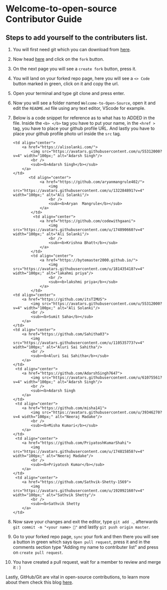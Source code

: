 # Welcome-to-open-source Contributor Guide

## Steps to add yourself to the contributers list.

1) You will first need git which you can download from [here](https://git-scm.com/downloads).

2) Now head [here](https://github.com/alisolanki/Welcome-to-Open-Source) and click on the `fork` button.

3) On the next page you will see a `create fork` button, press it.

4) You will land on your forked repo page, here you will see a `<> Code` button marked in green, click on it and copy the url.

5) Open your terminal and type git clone <url you copied> and press enter.

6) Now you will see a folder named `Welcome-to-Open-Source`, open it and edit the `README.md` file using any text editor, VScode for example.

7) Below is a code snippet for reference as to what has to ADDED in the file. Inside the `<b> </b>` tag you have to put your name, in the `<href >` tag, you have to place your github profile URL. And lastly you have to place your github profile photo url inside the `src` tag.

    ```
    <td align="center">
        <a href="https://alisolanki.com/">
            <img src="https://avatars.githubusercontent.com/u/55312000?v=4" width="100px;" alt="Adarsh Singh"/>
            <br />
            <sub><b>Adarsh Singh</b></sub>
        </a>
    </td>
           <td align="center">
                <a href="https://github.com/aryanmangrule402/">
                    <img src="https://avatars.githubusercontent.com/u/132284891?v=4" width="100px;" alt="Ali Solanki"/>
                    <br />
                    <sub><b>Aryan  Mangrule</b></sub>
                </a> 
            </td>
             <td align="center">
                <a href="https://github.com/codewithgaani">
                    <img src="https://avatars.githubusercontent.com/u/174890660?v=4" width="100px;" alt="Ali Solanki"/>
                    <br />
                    <sub><b>Krishna Bhatt</b></sub>
                </a> 
            </td>
            <td align="center">
                <a href="https://bytemaster2000.github.io/">
                    <img src="https://avatars.githubusercontent.com/u/181435418?v=4" width="100px;" alt="lakahmi priya"/>
                    <br />
                    <sub><b>lakshmi priya</b></sub>
                </a> 
            </td>
    <td align="center">
        <a href="https://github.com/itsTIMUS">
            <img src="https://avatars.githubusercontent.com/u/55312000?v=4" width="100px;" alt="Ali Solanki"/>
            <br />
            <sub><b>Sumit Saha</b></sub>
        </a>
    </td>
    <td align="center">
        <a href="https://github.com/Sahitha03">
            <img src="https://avatars.githubusercontent.com/u/110535773?v=4" width="100px;" alt="Aluri Sai Sahitha"/>
            <br />
            <sub><b>Aluri Sai Sahitha</b></sub>
        </a>
    </td>
     <td align="center">
        <a href="https://github.com/AdarshSingh7647">
            <img src="https://avatars.githubusercontent.com/u/61075561?v=4" width="100px;" alt="Adarsh Singh"/>
            <br />
            <sub><b>Adarsh Singh
        </a>
    </td>
     <td align="center">
        <a href="https://github.com/misha141">
            <img src="https://avatars.githubusercontent.com/u/39346270?v=4 width="100px;" alt="Neeraj Madake"/>
            <br />
            <sub><b>Misha Kumari</b></sub>
        </a>
    </td>
     <td align="center">
        <a href="https://github.com/PriyatoshKumarShahi">
            <img src="https://avatars.githubusercontent.com/u/174815858?v=4" width="100px;" alt="Neeraj Madake"/>
            <br />
            <sub><b>Priyatosh Kumar</b></sub>
        </a>
    </td>
     <td align="center">
        <a href="https://github.com/Sathvik-Shetty-1569">
            <img src="https://avatars.githubusercontent.com/u/192092160?v=4" width="100px;" alt="Sathvik Shetty"/>
            <br />
            <sub><b>Sathvik Shetty
        </a>
    </td>
    
    ```

8) Now save your changes and exit the editor, type `git add .`, afterwards `git commit -m "<your name> 🍉"` and lastly `git push origin master`.

9) Go to your forked repo page, `sync` your fork and then there you will see a button in green which says `Open pull request`, press it and in the comments section type "Adding my name to contributer list" and press on `create pull request`.

10) You have created a pull request, wait for a member to review and merge it : )

Lastly, GitHub/Git are vital in open-source contributions, to learn more about them check this blog [here](https://dragon2002.hashnode.dev/git-and-github-must-know-guide#heading-setting-up-github).
